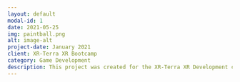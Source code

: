 ```yaml
---
layout: default
modal-id: 1
date: 2021-05-25
img: paintball.png
alt: image-alt
project-date: January 2021
client: XR-Terra XR Bootcamp
category: Game Development
description: This project was created for the XR-Terra XR Development coding bootcamp. The instructions were to create a first player game that shoots paintball's that splatter when they come into content with other game objects (players, walls, floors, etc)
---
```

